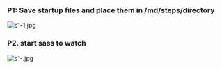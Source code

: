 ### P1: Save startup files and place them in /md/steps/directory

![s1-1.jpg](https://i.imgur.com/ozruaob.jpg)

### P2. start sass to watch

![s1-.jpg](https://i.imgur.com/UaQPgrn.jpg)

